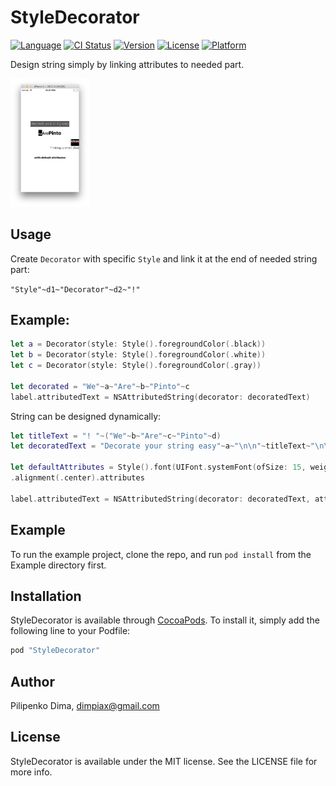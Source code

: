 # StyleDecorator

[![Language](https://img.shields.io/badge/swift-3.0-fec42e.svg)](https://swift.org/blog/swift-3-0-released/)
[![CI Status](http://img.shields.io/travis/dimpiax/StyleDecorator.svg?style=flat)](https://travis-ci.org/dimpiax/StyleDecorator)
[![Version](https://img.shields.io/cocoapods/v/StyleDecorator.svg?style=flat)](http://cocoapods.org/pods/StyleDecorator)
[![License](https://img.shields.io/cocoapods/l/StyleDecorator.svg?style=flat)](http://cocoapods.org/pods/StyleDecorator)
[![Platform](https://img.shields.io/cocoapods/p/StyleDecorator.svg?style=flat)](http://cocoapods.org/pods/StyleDecorator)

Design string simply by linking attributes to needed part.

<img src=Example/StyleDecorator/Images.xcassets/thumbnail.imageset/thumbnail.png width=25% height=25% />

## Usage
Create `Decorator` with specific `Style` and link it at the end of needed string part:

`"Style"~d1~"Decorator"~d2~"!"`

## Example:
```swift
let a = Decorator(style: Style().foregroundColor(.black))
let b = Decorator(style: Style().foregroundColor(.white))
let c = Decorator(style: Style().foregroundColor(.gray))

let decorated = "We"~a~"Are"~b~"Pinto"~c
label.attributedText = NSAttributedString(decorator: decoratedText)
```

String can be designed dynamically:
```swift
let titleText = "! "~("We"~b~"Are"~c~"Pinto"~d)
let decoratedText = "Decorate your string easy"~a~"\n\n"~titleText~"\n\n"~"Ideas"~e~"\n"~"Thinking up smart ideas"~f~"\n\n\nwith default attributes"

let defaultAttributes = Style().font(UIFont.systemFont(ofSize: 15, weight: UIFontWeightBlack))
.alignment(.center).attributes

label.attributedText = NSAttributedString(decorator: decoratedText, attributes: defaultAttributes)
```

## Example

To run the example project, clone the repo, and run `pod install` from the Example directory first.

## Installation

StyleDecorator is available through [CocoaPods](http://cocoapods.org). To install
it, simply add the following line to your Podfile:

```ruby
pod "StyleDecorator"
```

## Author

Pilipenko Dima, dimpiax@gmail.com

## License

StyleDecorator is available under the MIT license. See the LICENSE file for more info.
